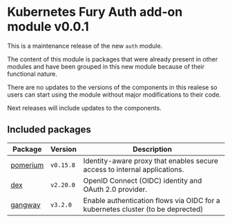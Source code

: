 # Kubernetes Fury Auth add-on module v0.0.1

This is a maintenance release of the new `auth` module.

The content of this module is packages that were already present in other modules and have been grouped in this new module because of their functional nature.

There are no updates to the versions of the components in this realese so users can start using the module without major modifications to their code.

Next releases will include updates to the components.

## Included packages

| Package                      | Version   | Description                                                                     |
| ---------------------------- | --------- | ------------------------------------------------------------------------------- |
| [pomerium](katalog/pomerium) | `v0.15.8` | Identity-aware proxy that enables secure access to internal applications.       |
| [dex](katalog/dex)           | `v2.20.0` | OpenID Connect (OIDC) identity and OAuth 2.0 provider.                          |
| [gangway](katalog/gangway)   | `v3.2.0`  | Enable authentication flows via OIDC for a kubernetes cluster (to be deprected) |
